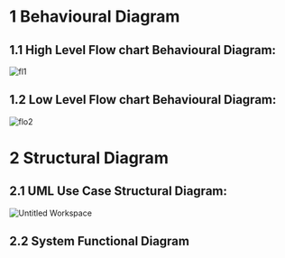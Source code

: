 # 1 Behavioural Diagram

## 1.1  High Level Flow chart Behavioural Diagram:
![fl1](https://user-images.githubusercontent.com/98951784/156756143-b2641f92-d395-466e-a3af-593dd303f24e.png)

## 1.2 Low Level Flow chart Behavioural Diagram:
![flo2](https://user-images.githubusercontent.com/98951784/156760867-843a680b-5820-48c4-a974-0c4d7981475e.png)

# 2 Structural Diagram

## 2.1 UML Use Case Structural Diagram:
![Untitled Workspace](https://user-images.githubusercontent.com/98951784/153711857-e3559073-6d9f-4f55-b79b-e9cc662e31cc.jpg)

## 2.2 System Functional Diagram


